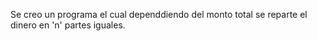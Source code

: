 Se creo un programa el cual dependdiendo del monto total se reparte el dinero en 'n' partes iguales.